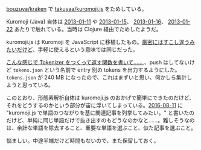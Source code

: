 [bouzuya/kraken][] で [takuyaa/kuromoji.js][] をためしている。

Kuromoji (Java) 自体は [2013-01-11][] や [2013-01-15][]、 [2013-01-16][]、 [2013-01-22][] あたりで触れている。当時は Clojure 経由でためしたようだ。

kuromoji.js は Kuromoji を JavaScript に移植したもの。[厳密にはすこし違うみたいだけど](http://stp-the-wld.blogspot.jp/2015/01/javascriptkuromojijs.html)、手軽に使えるという意味では同じだった。

[こんな感じで Tokenizer をつくって返す関数を書いて…… ](https://github.com/bouzuya/kraken/blob/2046137422a2d74476e1406f80088d6278823e87/src/kuromoji.ts)、push はしてないけど `tokens.json` という名前で entry 別の tokens を出力するようにした。 `tokens.json` が 240 MB になったので、これはまずいと思い、何かしら集計しようと思っている。

このとおり、形態素解析自体は kuromoji.js のおかげで簡単にできたのだけど、それをどうするのかという部分が宙に浮いてしまっている。[2016-08-11][] に "kuromoji.js で単語のつながりを基に関連記事を列挙してみたい。" と書いたのだけど、単純に同じ単語だけで抜き出すのもどうなのかなと……。難しそうなのは、余計な単語を除去すること、重要な単語を選ぶこと、似た記事を選ぶこと。

悩ましい。中途半端だけど時間もないので、また保留しておく。

[2013-01-11]: https://blog.bouzuya.net/2013/01/11/
[2013-01-15]: https://blog.bouzuya.net/2013/01/15/
[2013-01-16]: https://blog.bouzuya.net/2013/01/16/
[2013-01-22]: https://blog.bouzuya.net/2013/01/22/
[2016-08-11]: https://blog.bouzuya.net/2016/08/11/
[bouzuya/kraken]: https://github.com/bouzuya/kraken
[takuyaa/kuromoji.js]: https://github.com/takuyaa/kuromoji.js
